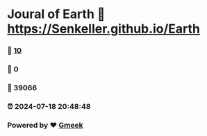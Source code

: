 # Joural of Earth :link: https://Senkeller.github.io/Earth 
### :page_facing_up: [10](https://Senkeller.github.io/Earth/tag.html) 
### :speech_balloon: 0 
### :hibiscus: 39066 
### :alarm_clock: 2024-07-18 20:48:48 
### Powered by :heart: [Gmeek](https://github.com/Meekdai/Gmeek)

